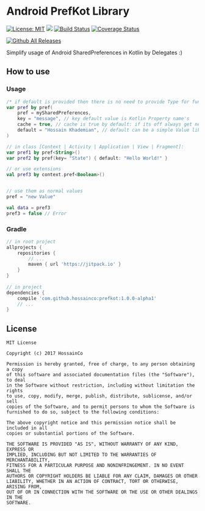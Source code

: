 # Android PrefKot Library
[![License: MIT](https://img.shields.io/badge/License-MIT-brightgreen.svg)](https://opensource.org/licenses/MIT)
[![](https://jitpack.io/v/HossainCo/PrefKot.svg)](https://jitpack.io/#HossainCo/PrefKot)
[![Build Status](https://travis-ci.org/HossainCo/PrefKot.svg?branch=master)](https://travis-ci.org/HossainCo/PrefKot)
[![Coverage Status](https://coveralls.io/repos/github/HossainCo/PrefKot/badge.svg?branch=master)](https://coveralls.io/github/HossainCo/PrefKot?branch=master)

[![Github All Releases](https://img.shields.io/github/downloads/hossainco/PrefKot/total.svg?style=flat-square)]()

Simplify usage of Android SharedPreferences in Kotlin by Delegates :)

## How to use
### Usage
```kotlin
/* if default is provided then there is no need to provide Type for function */
var pref by pref(
	pref = mySharedPreferences,
	key = "message", // key default value is Kotlin Property name's
	cache = true, // cache is true by default: if its off always get new values from SharedPreferences instance, else cache latest download
	default = "Hossain Khademian", // default can be a simple Value like "Hi" or Provider of it () -> String like "Hossain Khademian"::toLower or { data.getSomthing() }  !!:)
)

// in class [Context | Activity | Application | View | Fragment]:
var pref1 by pref<String>()
var pref2 by pref(key= "State") { default: "Hello World!" }

// or use extensions
val pref3 by context.pref<Boolean>()


// use them as normal values
pref = "new Value"

val data = pref3
pref3 = false // Error
```

### Gradle
```Groovy
// in root project
allprojects {
	repositories {
		// ...
		maven { url 'https://jitpack.io' }
	}
}
 
// in project
dependencies {
	compile 'com.github.hossainco:prefkot:1.0.0-alpha1'
	// ...
}
```

## License
```text
MIT License
 
Copyright (c) 2017 HossainCo
 
Permission is hereby granted, free of charge, to any person obtaining a copy
of this software and associated documentation files (the "Software"), to deal
in the Software without restriction, including without limitation the rights
to use, copy, modify, merge, publish, distribute, sublicense, and/or sell
copies of the Software, and to permit persons to whom the Software is
furnished to do so, subject to the following conditions:
 
The above copyright notice and this permission notice shall be included in all
copies or substantial portions of the Software.
 
THE SOFTWARE IS PROVIDED "AS IS", WITHOUT WARRANTY OF ANY KIND, EXPRESS OR
IMPLIED, INCLUDING BUT NOT LIMITED TO THE WARRANTIES OF MERCHANTABILITY,
FITNESS FOR A PARTICULAR PURPOSE AND NONINFRINGEMENT. IN NO EVENT SHALL THE
AUTHORS OR COPYRIGHT HOLDERS BE LIABLE FOR ANY CLAIM, DAMAGES OR OTHER
LIABILITY, WHETHER IN AN ACTION OF CONTRACT, TORT OR OTHERWISE, ARISING FROM,
OUT OF OR IN CONNECTION WITH THE SOFTWARE OR THE USE OR OTHER DEALINGS IN THE
SOFTWARE.
```
